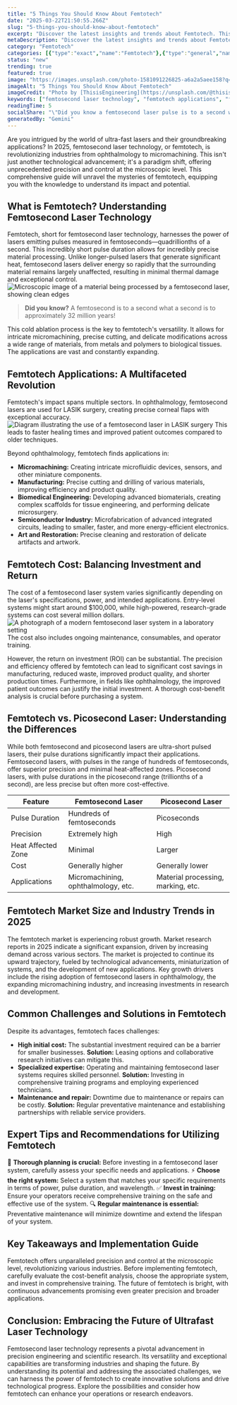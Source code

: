 ```yaml
---
title: "5 Things You Should Know About Femtotech"
date: "2025-03-22T21:50:55.266Z"
slug: "5-things-you-should-know-about-femtotech"
excerpt: "Discover the latest insights and trends about Femtotech. This comprehensive guide covers everything you need to know about Femtotech in 2025."
metaDescription: "Discover the latest insights and trends about Femtotech. This comprehensive guide covers everything you need to know about Femtotech in 2025."
category: "Femtotech"
categories: [{"type":"exact","name":"Femtotech"},{"type":"general","name":"Nanotechnology"},{"type":"medium","name":"Precision Engineering"},{"type":"specific","name":"Laser Ablation"},{"type":"niche","name":"Ultrafast Optics"}]
status: "new"
trending: true
featured: true
image: "https://images.unsplash.com/photo-1581091226825-a6a2a5aee158?q=85&w=1200&fit=max&fm=webp&auto=compress"
imageAlt: "5 Things You Should Know About Femtotech"
imageCredit: "Photo by [ThisisEngineering](https://unsplash.com/@thisisengineering) on Unsplash"
keywords: ["femtosecond laser technology", "femtotech applications", "femtotech cost", "what is femtotech", "femtotech vs. picosecond laser", "femtotech in ophthalmology", "buy femtosecond laser system", "femtotech market size", "femtotech industry trends", "best femtotech manufacturers"]
readingTime: 5
socialShare: "\"Did you know a femtosecond laser pulse is to a second what a second is to 32 million years?  Femtotech's precision is rewriting the rules of material processing.\""
generatedBy: "Gemini"
---
```




Are you intrigued by the world of ultra-fast lasers and their groundbreaking applications?  In 2025, femtosecond laser technology, or femtotech, is revolutionizing industries from ophthalmology to micromachining.  This isn't just another technological advancement; it's a paradigm shift, offering unprecedented precision and control at the microscopic level. This comprehensive guide will unravel the mysteries of femtotech, equipping you with the knowledge to understand its impact and potential.

## What is Femtotech? Understanding Femtosecond Laser Technology

Femtotech, short for femtosecond laser technology, harnesses the power of lasers emitting pulses measured in femtoseconds—quadrillionths of a second.  This incredibly short pulse duration allows for incredibly precise material processing.  Unlike longer-pulsed lasers that generate significant heat, femtosecond lasers deliver energy so rapidly that the surrounding material remains largely unaffected, resulting in minimal thermal damage and exceptional control. ![Microscopic image of a material being processed by a femtosecond laser, showing clean edges](https://images.unsplash.com/photo-1451187580459-43490279c0fa?q=85&w=1200&fit=max&fm=webp&auto=compress)

> **Did you know?** A femtosecond is to a second what a second is to approximately 32 million years!

This cold ablation process is the key to femtotech's versatility. It allows for intricate micromachining, precise cutting, and delicate modifications across a wide range of materials, from metals and polymers to biological tissues.  The applications are vast and constantly expanding.

## Femtotech Applications: A Multifaceted Revolution

Femtotech's impact spans multiple sectors.  In ophthalmology, femtosecond lasers are used for LASIK surgery, creating precise corneal flaps with exceptional accuracy.  ![Diagram illustrating the use of a femtosecond laser in LASIK surgery](https://images.unsplash.com/photo-1484417894907-623942c8ee29?q=85&w=1200&fit=max&fm=webp&auto=compress)  This leads to faster healing times and improved patient outcomes compared to older techniques.

Beyond ophthalmology, femtotech finds applications in:

* **Micromachining:** Creating intricate microfluidic devices, sensors, and other miniature components.
* **Manufacturing:** Precise cutting and drilling of various materials, improving efficiency and product quality.
* **Biomedical Engineering:**  Developing advanced biomaterials, creating complex scaffolds for tissue engineering, and performing delicate microsurgery.
* **Semiconductor Industry:**  Microfabrication of advanced integrated circuits, leading to smaller, faster, and more energy-efficient electronics.
* **Art and Restoration:**  Precise cleaning and restoration of delicate artifacts and artwork.

## Femtotech Cost: Balancing Investment and Return

The cost of a femtosecond laser system varies significantly depending on the laser's specifications, power, and intended applications.  Entry-level systems might start around $100,000, while high-powered, research-grade systems can cost several million dollars. ![A photograph of a modern femtosecond laser system in a laboratory setting](https://images.unsplash.com/photo-1517976487492-5750f3195933?q=85&w=1200&fit=max&fm=webp&auto=compress)  The cost also includes ongoing maintenance, consumables, and operator training.

However, the return on investment (ROI) can be substantial.  The precision and efficiency offered by femtotech can lead to significant cost savings in manufacturing, reduced waste, improved product quality, and shorter production times.  Furthermore, in fields like ophthalmology, the improved patient outcomes can justify the initial investment.  A thorough cost-benefit analysis is crucial before purchasing a system.

## Femtotech vs. Picosecond Laser: Understanding the Differences

While both femtosecond and picosecond lasers are ultra-short pulsed lasers, their pulse durations significantly impact their applications.  Femtosecond lasers, with pulses in the range of hundreds of femtoseconds, offer superior precision and minimal heat-affected zones.  Picosecond lasers, with pulse durations in the picosecond range (trillionths of a second), are less precise but often more cost-effective.

| Feature          | Femtosecond Laser                     | Picosecond Laser                      |
|-----------------|---------------------------------------|---------------------------------------|
| Pulse Duration   | Hundreds of femtoseconds              | Picoseconds                            |
| Precision        | Extremely high                         | High                                  |
| Heat Affected Zone | Minimal                               | Larger                                 |
| Cost             | Generally higher                       | Generally lower                        |
| Applications     | Micromachining, ophthalmology, etc.    | Material processing, marking, etc.     |

## Femtotech Market Size and Industry Trends in 2025

The femtotech market is experiencing robust growth.  Market research reports in 2025 indicate a significant expansion, driven by increasing demand across various sectors.  The market is projected to continue its upward trajectory, fueled by technological advancements, miniaturization of systems, and the development of new applications.  Key growth drivers include the rising adoption of femtosecond lasers in ophthalmology, the expanding micromachining industry, and increasing investments in research and development.

##  Common Challenges and Solutions in Femtotech

Despite its advantages, femtotech faces challenges:

* **High initial cost:**  The substantial investment required can be a barrier for smaller businesses.  **Solution:** Leasing options and collaborative research initiatives can mitigate this.
* **Specialized expertise:** Operating and maintaining femtosecond laser systems requires skilled personnel.  **Solution:**  Investing in comprehensive training programs and employing experienced technicians.
* **Maintenance and repair:**  Downtime due to maintenance or repairs can be costly.  **Solution:**  Regular preventative maintenance and establishing partnerships with reliable service providers.

## Expert Tips and Recommendations for Utilizing Femtotech

🔑 **Thorough planning is crucial:**  Before investing in a femtosecond laser system, carefully assess your specific needs and applications.
⚡ **Choose the right system:**  Select a system that matches your specific requirements in terms of power, pulse duration, and wavelength.
✅ **Invest in training:**  Ensure your operators receive comprehensive training on the safe and effective use of the system.
🔍 **Regular maintenance is essential:**  Preventative maintenance will minimize downtime and extend the lifespan of your system.

## Key Takeaways and Implementation Guide

Femtotech offers unparalleled precision and control at the microscopic level, revolutionizing various industries.  Before implementing femtotech, carefully evaluate the cost-benefit analysis, choose the appropriate system, and invest in comprehensive training.  The future of femtotech is bright, with continuous advancements promising even greater precision and broader applications.

## Conclusion: Embracing the Future of Ultrafast Laser Technology

Femtosecond laser technology represents a pivotal advancement in precision engineering and scientific research.  Its versatility and exceptional capabilities are transforming industries and shaping the future. By understanding its potential and addressing the associated challenges, we can harness the power of femtotech to create innovative solutions and drive technological progress.  Explore the possibilities and consider how femtotech can enhance your operations or research endeavors.

